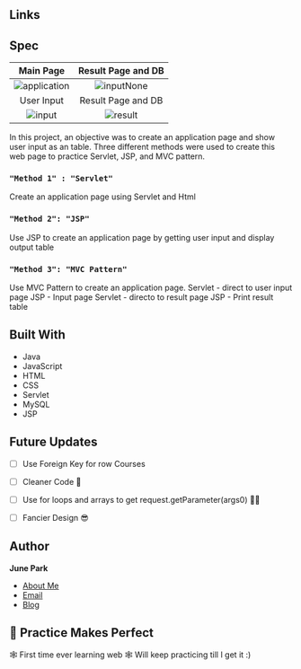<h1 align="center"><project-name></h1>

<p align="center"><project-description></p>

## Links

## Spec
  Main Page           |  Result Page and DB
:-------------------------:|:-------------------------:
![application](https://user-images.githubusercontent.com/36508552/136431954-e6fb8511-5ec7-4b19-bb8b-8460087de7ef.png) | ![inputNone](https://user-images.githubusercontent.com/36508552/136431970-2e0c7c90-e2fd-4b93-a2d2-fa15ce2f041e.png) 
   User Input         |  Result Page and DB   
![input](https://user-images.githubusercontent.com/36508552/136433177-1290f510-ae61-4cd8-8374-58a7f5c42c59.png) | ![result](https://user-images.githubusercontent.com/36508552/136433192-d43c9a67-71ce-4f77-8795-5feaa3e04561.png)



In this project, an objective was to create an application page and show user input as an table.
Three different methods were used to create this web page to practice Servlet, JSP, and MVC pattern.
  
### `"Method 1" : "Servlet"`

Create an application page using Servlet and Html
  
### `"Method 2": "JSP"`

Use JSP to create an application page by getting user input and display output table 

### `"Method 3": "MVC Pattern"`

Use MVC Pattern to create an application page.
Servlet - direct to user input page
JSP     - Input page
Servlet - directo to result page
JSP     - Print result table


## Built With
- Java
- JavaScript
- HTML
- CSS
- Servlet
- MySQL
- JSP

## Future Updates

- [ ] Use Foreign Key for row Courses
- [ ] Cleaner Code   👻
- [ ] Use for loops and arrays to get request.getParameter(args0) 🤹‍♀️
- [ ] Fancier Design 😎


## Author

**June Park**

- [About Me](https://befitting-locust-a2c.notion.site/June-Park-9a0d59ecf3b242bf9fba1b2f935629c1 "June Park")
- [Email](mailto:hp0006@mix.wvu.edu?subject=Hi "Hi!")
- [Blog](https://velog.io/@junbee "Blog")

## 🤝 Practice Makes Perfect
🕸️ First time ever learning web 🕸️
Will keep practicing till I get it :)
